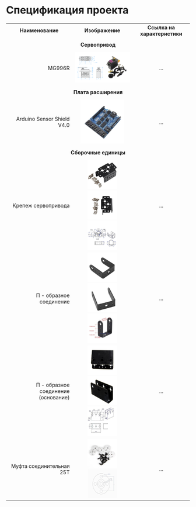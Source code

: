 # Спецификация проекта

<table>
  <tr>
    <td align="center"><b>Наименование</b></td>
    <td align="center"><b>Изображение</b></td>
    <td align="center"><b>Ссылка на характеристики</b></td>
  </tr>
  <tr>
    <td colspan="3" align="center" style="font-weight: bold; padding: 10px;">
      Сервопривод
    </td>
  </tr>
  <tr>
    <td align="right">MG996R</td>
    <td align="center">
      <img src="https://github.com/EngineerZavoda/ROSE-Robotic-Open-Source-Education/blob/9514f9716fee31dc185fbe311bff393d21c90672/ROBO-HAND_BEGINNER/Image/ServoMotor/MG996R_FIG1.png" alt="MG996R Servomotor" width="150">
    </td>
    <td align="center">...</td>
  </tr>
  <tr>
    <td colspan="3" align="center" style="font-weight: bold; padding: 10px;">
      Плата расширения
    </td>
  </tr>
  <tr>
    <td align="right">Arduino Sensor Shield V4.0</td>
    <td align="center">
      <img src="https://github.com/EngineerZavoda/ROSE-Robotic-Open-Source-Education/blob/5d00aea50bddbc73fcd64591cdac5b0af67e36fd/ROBO-HAND_BEGINNER/Image/Arduino/m_SensorShield_0.jpg" alt="Arduino Sensor Shield" width="120">
    </td>
    <td align="center">...</td>
  </tr>
  <tr>
    <td colspan="3" align="center" style="font-weight: bold; padding: 10px;">
      Сборочные единицы
    </td>
  </tr>
  <tr>
    <td align="right">Крепеж сервопривода</td>
    <td align="center">
      <img src="https://github.com/EngineerZavoda/ROSE-Robotic-Open-Source-Education/blob/5d00aea50bddbc73fcd64591cdac5b0af67e36fd/ROBO-HAND_BEGINNER/Image/Bracing/Part_0/m_0.jpg" width="80">
      <img src="https://github.com/EngineerZavoda/ROSE-Robotic-Open-Source-Education/blob/5d00aea50bddbc73fcd64591cdac5b0af67e36fd/ROBO-HAND_BEGINNER/Image/Bracing/Part_0/m_1.jpg" width="80">
      <img src="https://github.com/EngineerZavoda/ROSE-Robotic-Open-Source-Education/blob/5d00aea50bddbc73fcd64591cdac5b0af67e36fd/ROBO-HAND_BEGINNER/Image/Bracing/Part_0/m_2.jpg" width="80">
    </td>
    <td align="center">...</td>
  </tr>
  <tr>
    <td align="right">П - образное соединение</td>
    <td align="center">
      <img src="https://github.com/EngineerZavoda/ROSE-Robotic-Open-Source-Education/blob/5d00aea50bddbc73fcd64591cdac5b0af67e36fd/ROBO-HAND_BEGINNER/Image/Bracing/Part_1/m_0.jpg" width="80">
      <img src="https://github.com/EngineerZavoda/ROSE-Robotic-Open-Source-Education/blob/5d00aea50bddbc73fcd64591cdac5b0af67e36fd/ROBO-HAND_BEGINNER/Image/Bracing/Part_1/m_1.jpg" width="80">
      <img src="https://github.com/EngineerZavoda/ROSE-Robotic-Open-Source-Education/blob/5d00aea50bddbc73fcd64591cdac5b0af67e36fd/ROBO-HAND_BEGINNER/Image/Bracing/Part_1/m_2.jpg" width="80">
    </td>
    <td align="center">...</td>
  </tr>
  <tr>
    <td align="right">П - образное соединение (основание)</td>
    <td align="center">
      <img src="https://github.com/EngineerZavoda/ROSE-Robotic-Open-Source-Education/blob/5d00aea50bddbc73fcd64591cdac5b0af67e36fd/ROBO-HAND_BEGINNER/Image/Bracing/Part_3/m_0.jpg" width="80">
      <img src="https://github.com/EngineerZavoda/ROSE-Robotic-Open-Source-Education/blob/5d00aea50bddbc73fcd64591cdac5b0af67e36fd/ROBO-HAND_BEGINNER/Image/Bracing/Part_3/m_1.jpg" width="80">
      <img src="https://github.com/EngineerZavoda/ROSE-Robotic-Open-Source-Education/blob/5d00aea50bddbc73fcd64591cdac5b0af67e36fd/ROBO-HAND_BEGINNER/Image/Bracing/Part_3/m_2.jpg" width="80"> 
    </td>
    <td align="center">...</td>
  </tr>
  <tr>
    <td align="right">Муфта соединительная 25T</td>
    <td align="center">
      <img src="https://github.com/EngineerZavoda/ROSE-Robotic-Open-Source-Education/blob/5d00aea50bddbc73fcd64591cdac5b0af67e36fd/ROBO-HAND_BEGINNER/Image/Bracing/Part_2/m_0.jpg" width="80">
      <img src="https://github.com/EngineerZavoda/ROSE-Robotic-Open-Source-Education/blob/5d00aea50bddbc73fcd64591cdac5b0af67e36fd/ROBO-HAND_BEGINNER/Image/Bracing/Part_2/m_1.jpg" width="80">
    </td>
    <td align="center">...</td>
  </tr>
</table>
